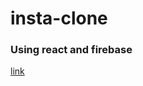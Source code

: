 # insta-clone 
### Using react and firebase
<a href="https://l.instagram.com/?u=https%3A%2F%2Finstagram-clone-react-df0c7.web.app%2F&e=ATO04M7zqRSZnP8uSg1rA3_wGpsSGIlNyDghs9CmUXz5PXw0IH2PPJYB3vMGq7qeg4WBdOQisuCv4zje4kVW2o_3iDH_-QvNChm9r6o&s=1">link</a>
